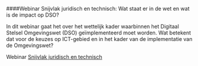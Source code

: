 ####Webinar Snijvlak juridisch en technisch: Wat staat er in de wet en wat is de impact op DSO?

In dit webinar gaat het over het wettelijk kader waarbinnen het Digitaal Stelsel Omgevingswet (DSO) geïmplementeerd moet worden. 
Wat betekent dat voor de keuzes op ICT-gebied en in het kader van de implementatie van de Omgevingswet?

Webinar [Snijvlak juridisch en technisch](https://www.youtube.com/watch?v=YwdRAIFjhvE&feature=youtu.be)